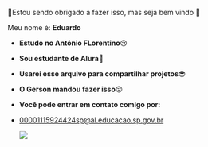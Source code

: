 🥵Estou sendo obrigado a fazer isso, mas seja bem vindo 🥶

 Meu nome é: **Eduardo**

- **Estudo no Antônio FLorentino**😢
- **Sou estudante de Alura**🥶
- **Usarei esse arquivo para compartilhar projetos**😎
- **O Gerson mandou fazer isso**😢

- **Você pode entrar em contato comigo por:**
- 00001115924424sp@al.educacao.sp.gov.br

  ![](https://tenor.com/pt-BR/view/deadpool-gif-19292832)
  

